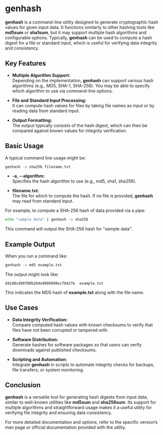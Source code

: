 # genhash

**genhash** is a command-line utility designed to generate cryptographic hash values for given input data. It functions similarly to other hashing tools like **md5sum** or **sha1sum**, but it may support multiple hash algorithms and configurable options. Typically, **genhash** can be used to compute a hash digest for a file or standard input, which is useful for verifying data integrity and consistency.

## Key Features

- **Multiple Algorithm Support:**  
  Depending on the implementation, **genhash** can support various hash algorithms (e.g., MD5, SHA-1, SHA-256). You may be able to specify which algorithm to use via command-line options.

- **File and Standard Input Processing:**  
  It can compute hash values for files by taking file names as input or by reading data from standard input.

- **Output Formatting:**  
  The output typically consists of the hash digest, which can then be compared against known values for integrity verification.

## Basic Usage

A typical command line usage might be:

```bash
genhash -a sha256 filename.txt
```

- **-a, --algorithm:**  
  Specifies the hash algorithm to use (e.g., md5, sha1, sha256).

- **filename.txt:**  
  The file for which to compute the hash. If no file is provided, **genhash** may read from standard input.

For example, to compute a SHA-256 hash of data provided via a pipe:

```bash
echo "sample data" | genhash -a sha256
```

This command will output the SHA-256 hash for "sample data".

## Example Output

When you run a command like:

```bash
genhash -a md5 example.txt
```

The output might look like:

```
d41d8cd98f00b204e9800998ecf8427e  example.txt
```

This indicates the MD5 hash of **example.txt** along with the file name.

## Use Cases

- **Data Integrity Verification:**  
  Compare computed hash values with known checksums to verify that files have not been corrupted or tampered with.

- **Software Distribution:**  
  Generate hashes for software packages so that users can verify downloads against published checksums.

- **Scripting and Automation:**  
  Integrate **genhash** in scripts to automate integrity checks for backups, file transfers, or system monitoring.

## Conclusion

**genhash** is a versatile tool for generating hash digests from input data, similar to well-known utilities like **md5sum** and **sha256sum**. Its support for multiple algorithms and straightforward usage makes it a useful utility for verifying file integrity and ensuring data consistency.

For more detailed documentation and options, refer to the specific version’s man page or official documentation provided with the utility.

